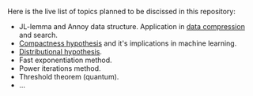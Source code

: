 Here is the live list of topics planned to be discissed in this repository:
- JL-lemma and Annoy data structure. Application in [data compression](https://scikit-learn.org/stable/modules/random_projection.html) and search.
- [Compactness hypothesis](https://link.springer.com/chapter/10.1007/978-3-319-99492-5_3) and it's implications in machine learning.
- [Distributional hypothesis](https://en.wikipedia.org/wiki/Distributional_semantics).
- Fast exponentiation method.
- Power iterations method.
- Threshold theorem (quantum).
- ...
